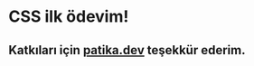 # CSS ilk ödevim! 
## Katkıları için [patika.dev](https://academy.patika.dev/tr/paths) teşekkür ederim.